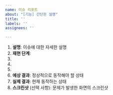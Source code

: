 ```yaml
---
name: 이슈 리포트
about: "[기능] 간단한 설명"
title: ''
labels: ''
assignees: ''

---
```


1. **설명**: 이슈에 대한 자세한 설명
2. **재현 단계**:
1.
2.
3.
3. **예상 결과**: 정상적으로 동작해야 할 상태
4. **실제 결과**: 현재 동작하는 상태
5. **스크린샷** (선택 사항): 문제가 발생한 화면의 스크린샷
